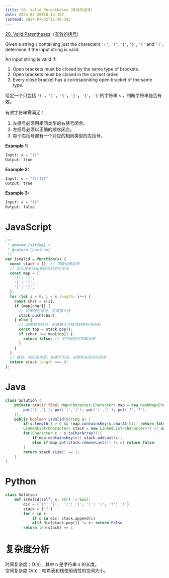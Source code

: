 ```yaml
---
title: 20. Valid Parentheses（有效的括号）
date: 2024-05-28T18:14:15Z
lastmod: 2024-07-02T12:49:58Z
---
```


[20. Valid Parentheses](https://leetcode.com/problems/valid-parentheses/)（[有效的括号](https://leetcode.cn/problems/valid-parentheses/)）

Given a string `s`​ containing just the characters `'('`​, `')'`​, `'{'`​, `'}'`​, `'['`​ and `']'`​, determine if the input string is valid.

An input string is valid if:

1. Open brackets must be closed by the same type of brackets.
2. Open brackets must be closed in the correct order.
3. Every close bracket has a corresponding open bracket of the same type.

给定一个只包括 `'('`​，`')'`​，`'{'`​，`'}'`​，`'['`​，`']'`​ 的字符串 `s`​ ，判断字符串是否有效。

有效字符串需满足：

1. 左括号必须用相同类型的右括号闭合。
2. 左括号必须以正确的顺序闭合。
3. 每个右括号都有一个对应的相同类型的左括号。

**Example 1:**

```python
Input: s = "()"
Output: true
```

**Example 2:**

```python
Input: s = "()[]{}"
Output: true
```

**Example 3:**

```python
Input: s = "(]"
Output: false
```

# JavaScript

```javascript
/**
 * @param {string} s
 * @return {boolean}
 */
var isValid = function(s) {
  const stack = []; // 用数组模拟栈
  // 定义左括号和右括号的对应关系
  const map = {
    '(': ')',
    '{': '}',
    '[': ']',
  };
  for (let i = 0; i < s.length; i++) {
    const char = s[i];
    if (map[char]) {
      // 如果是左括号，将其推入栈
      stack.push(char);
    } else {
      // 如果是右括号，检查是否与栈顶的左括号匹配
      const top = stack.pop();
      if (char !== map[top]) {
        return false; // 不匹配则字符串无效
      }
    }
  }
  // 最后，栈应该为空，如果不为空，说明有未闭合的括号
  return stack.length === 0;
};
```

# Java

```Java
class Solution {
    private static final Map<Character,Character> map = new HashMap<Character,Character>(){{
        put('{','}'); put('[',']'); put('(',')'); put('?','?');
    }};
    public boolean isValid(String s) {
        if(s.length() > 0 && !map.containsKey(s.charAt(0))) return false;
        LinkedList<Character> stack = new LinkedList<Character>() {{ add('?'); }};
        for(Character c : s.toCharArray()){
            if(map.containsKey(c)) stack.addLast(c);
            else if(map.get(stack.removeLast()) != c) return false;
        }
        return stack.size() == 1;
    }
}
```

# Python

```python
class Solution:
    def isValid(self, s: str) -> bool:
        dic = {'{': '}',  '[': ']', '(': ')', '?': '?'}
        stack = ['?']
        for c in s:
            if c in dic: stack.append(c)
            elif dic[stack.pop()] != c: return False 
        return len(stack) == 1
```

# 复杂度分析

时间复杂度：O(n)，其中 n 是字符串 s 的长度。  
空间复杂度 O(n)：哈希表和栈使用线性的空间大小。

‍
